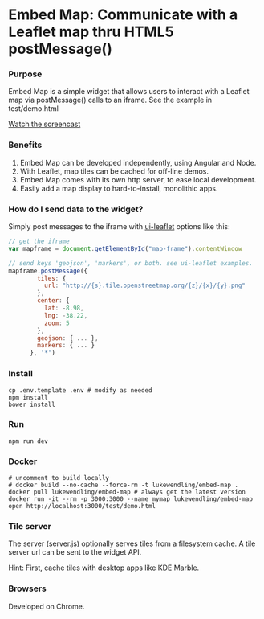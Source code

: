 # Embed Map: Communicate with a Leaflet map thru HTML5 postMessage()

### Purpose

Embed Map is a simple widget that allows users to interact with a Leaflet
map via postMessage() calls to an iframe. See the example in test/demo.html

[Watch the screencast](https://youtu.be/1DuC1d5ceJg)

### Benefits

1. Embed Map can be developed independently, using Angular and Node.
1. With Leaflet, map tiles can be cached for off-line demos.
1. Embed Map comes with its own http server, to ease local development.
1. Easily add a map display to hard-to-install, monolithic apps.

### How do I send data to the widget?

Simply post messages to the iframe with [ui-leaflet](http://angular-ui.github.io/ui-leaflet) 
options like this:

```javascript
// get the iframe
var mapframe = document.getElementById("map-frame").contentWindow

// send keys 'geojson', 'markers', or both. see ui-leaflet examples.
mapframe.postMessage({
        tiles: {
          url: "http://{s}.tile.openstreetmap.org/{z}/{x}/{y}.png"
        },
        center: {
          lat: -8.98,
          lng: -38.22,
          zoom: 5
        },
        geojson: { ... },
        markers: { ... }
      }, '*')
```

### Install

```
cp .env.template .env # modify as needed
npm install
bower install
```

### Run

```
npm run dev
```

### Docker

```
# uncomment to build locally
# docker build --no-cache --force-rm -t lukewendling/embed-map .
docker pull lukewendling/embed-map # always get the latest version
docker run -it --rm -p 3000:3000 --name mymap lukewendling/embed-map
open http://localhost:3000/test/demo.html
```

### Tile server

The server (server.js) optionally serves tiles from a filesystem cache.
A tile server url can be sent to the widget API.

Hint: First, cache tiles with desktop apps like KDE Marble.

### Browsers

Developed on Chrome.
